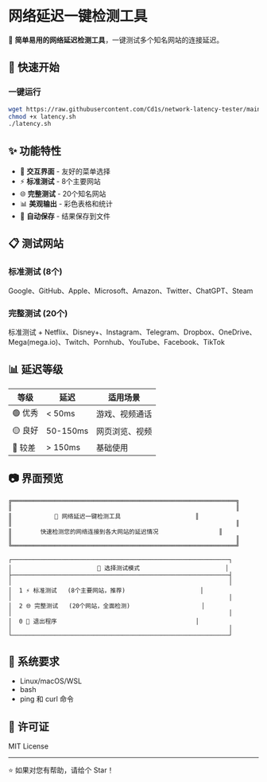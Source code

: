 # 网络延迟一键检测工具

🚀 **简单易用的网络延迟检测工具**，一键测试多个知名网站的连接延迟。

## 🚀 快速开始

### 一键运行
```bash
wget https://raw.githubusercontent.com/Cd1s/network-latency-tester/main/latency.sh
chmod +x latency.sh
./latency.sh
```

## ✨ 功能特性

- 🎯 **交互界面** - 友好的菜单选择
- ⚡ **标准测试** - 8个主要网站
- 🌐 **完整测试** - 20个知名网站
- 📊 **美观输出** - 彩色表格和统计
- 💾 **自动保存** - 结果保存到文件

## 📋 测试网站

### 标准测试 (8个)
Google、GitHub、Apple、Microsoft、Amazon、Twitter、ChatGPT、Steam

### 完整测试 (20个)
标准测试 + Netflix、Disney+、Instagram、Telegram、Dropbox、OneDrive、Mega(mega.io)、Twitch、Pornhub、YouTube、Facebook、TikTok

## 📊 延迟等级

| 等级 | 延迟 | 适用场景 |
|------|------|----------|
| 🟢 优秀 | < 50ms | 游戏、视频通话 |
| 🟡 良好 | 50-150ms | 网页浏览、视频 |
| 🔴 较差 | > 150ms | 基础使用 |

## 📷 界面预览

```
╔═══════════════════════════════════════════════════════════════╗
║                                                               ║
║            🚀 网络延迟一键检测工具                     ║
║                                                               ║
║        快速检测您的网络连接到各大网站的延迟情况                 ║
║                                                               ║
╚═══════════════════════════════════════════════════════════════╝

┌─────────────────────────────────────────────────────────────┐
│                        🎯 选择测试模式                        │
├─────────────────────────────────────────────────────────────┤
│                                                             │
│  1 ⚡ 标准测试   (8个主要网站，推荐)                     │
│                                                             │
│  2 🌐 完整测试   (20个网站，全面检测)                    │
│                                                             │
│  0 🚪 退出程序                                       │
│                                                             │
└─────────────────────────────────────────────────────────────┘
```

## 🔧 系统要求

- Linux/macOS/WSL
- bash
- ping 和 curl 命令

## 📄 许可证

MIT License

---

⭐ 如果对您有帮助，请给个 Star！
